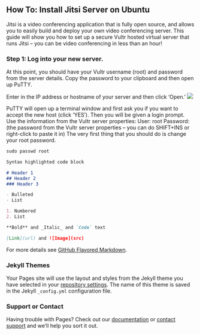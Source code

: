 ## How To: Install Jitsi Server on Ubuntu

Jitsi is a video conferencing application that is fully open source, and allows you to easily build and deploy your own video conferencing server. This guide will show you how to set up a secure Vultr hosted virtual server that runs Jitsi – you can be video conferencing in less than an hour!



### Step 1: Log into your new server.
At this point, you should have your Vultr username (root) and password from the server details.  Copy the password to your clipboard and then open up PuTTY.

Enter in the IP address or hostname of your server and then click ‘Open.’
![](https://crosstalksolutions.com/wp-content/uploads/2020/04/image-5.png)

PuTTY will open up a terminal window and first ask you if you want to accept the new host (click ‘YES’).  Then you will be given a login prompt.  Use the information from the Vultr server properties:
User:  root
Password:  (the password from the Vultr server properties – you can do SHIFT+INS or right-click to paste it in)
The very first thing that you should do is change your root password.
```markdown
sudo passwd root
```

```markdown
Syntax highlighted code block

# Header 1
## Header 2
### Header 3

- Bulleted
- List

1. Numbered
2. List

**Bold** and _Italic_ and `Code` text

[Link](url) and ![Image](src)
```

For more details see [GitHub Flavored Markdown](https://guides.github.com/features/mastering-markdown/).

### Jekyll Themes

Your Pages site will use the layout and styles from the Jekyll theme you have selected in your [repository settings](https://github.com/Albtech/asad/settings). The name of this theme is saved in the Jekyll `_config.yml` configuration file.

### Support or Contact

Having trouble with Pages? Check out our [documentation](https://help.github.com/categories/github-pages-basics/) or [contact support](https://github.com/contact) and we’ll help you sort it out.
